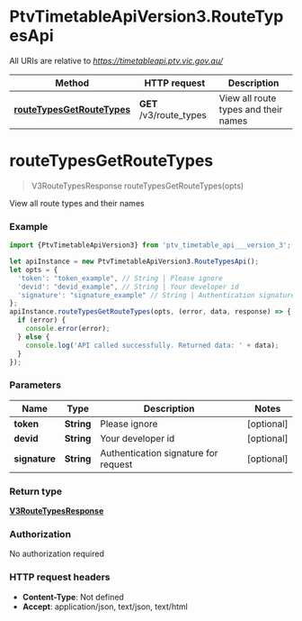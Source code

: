 # PtvTimetableApiVersion3.RouteTypesApi

All URIs are relative to *https://timetableapi.ptv.vic.gov.au/*

Method | HTTP request | Description
------------- | ------------- | -------------
[**routeTypesGetRouteTypes**](RouteTypesApi.md#routeTypesGetRouteTypes) | **GET** /v3/route_types | View all route types and their names

<a name="routeTypesGetRouteTypes"></a>
# **routeTypesGetRouteTypes**
> V3RouteTypesResponse routeTypesGetRouteTypes(opts)

View all route types and their names

### Example
```javascript
import {PtvTimetableApiVersion3} from 'ptv_timetable_api___version_3';

let apiInstance = new PtvTimetableApiVersion3.RouteTypesApi();
let opts = { 
  'token': "token_example", // String | Please ignore
  'devid': "devid_example", // String | Your developer id
  'signature': "signature_example" // String | Authentication signature for request
};
apiInstance.routeTypesGetRouteTypes(opts, (error, data, response) => {
  if (error) {
    console.error(error);
  } else {
    console.log('API called successfully. Returned data: ' + data);
  }
});
```

### Parameters

Name | Type | Description  | Notes
------------- | ------------- | ------------- | -------------
 **token** | **String**| Please ignore | [optional] 
 **devid** | **String**| Your developer id | [optional] 
 **signature** | **String**| Authentication signature for request | [optional] 

### Return type

[**V3RouteTypesResponse**](V3RouteTypesResponse.md)

### Authorization

No authorization required

### HTTP request headers

 - **Content-Type**: Not defined
 - **Accept**: application/json, text/json, text/html

